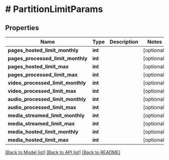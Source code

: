 # # PartitionLimitParams

## Properties

Name | Type | Description | Notes
------------ | ------------- | ------------- | -------------
**pages_hosted_limit_monthly** | **int** |  | [optional]
**pages_processed_limit_monthly** | **int** |  | [optional]
**pages_hosted_limit_max** | **int** |  | [optional]
**pages_processed_limit_max** | **int** |  | [optional]
**video_processed_limit_monthly** | **int** |  | [optional]
**video_processed_limit_max** | **int** |  | [optional]
**audio_processed_limit_monthly** | **int** |  | [optional]
**audio_processed_limit_max** | **int** |  | [optional]
**media_streamed_limit_monthly** | **int** |  | [optional]
**media_streamed_limit_max** | **int** |  | [optional]
**media_hosted_limit_monthly** | **int** |  | [optional]
**media_hosted_limit_max** | **int** |  | [optional]

[[Back to Model list]](../../README.md#models) [[Back to API list]](../../README.md#endpoints) [[Back to README]](../../README.md)
